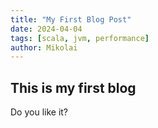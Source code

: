 ```yaml
---
title: "My First Blog Post"
date: 2024-04-04
tags: [scala, jvm, performance]
author: Mikolai
---
```



## This is my first blog

Do you like it?
